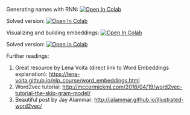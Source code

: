Generating names with RNN:
[![Open In Colab](https://colab.research.google.com/assets/colab-badge.svg)](https://colab.research.google.com/github/girafe-ai/ml-course/blob/24s_harbour_dlia/day01_word_embdeddings/seq2seq_rnn_practice.ipynb)

Solved version:
[![Open In Colab](https://colab.research.google.com/assets/colab-badge.svg)](https://colab.research.google.com/github/girafe-ai/ml-course/blob/24s_harbour_dlia/day01_word_embdeddings/seq2seq_rnn_practice_solved.ipynb)

Visualizing and building embeddings:
[![Open In Colab](https://colab.research.google.com/assets/colab-badge.svg)](https://colab.research.google.com/github/girafe-ai/ml-course/blob/24s_harbour_dlia/day01_word_embdeddings/practice_word_embeddings.ipynb)

Solved version:
[![Open In Colab](https://colab.research.google.com/assets/colab-badge.svg)](https://colab.research.google.com/github/girafe-ai/ml-course/blob/24s_harbour_dlia/day01_word_embdeddings/practice_word_embeddings_solved.ipynb)



Further readings:

1. Great resource by Lena Voita (direct link to Word Embeddings explanation):
   https://lena-voita.github.io/nlp_course/word_embeddings.html
2. Word2vec tutorial:
   http://mccormickml.com/2016/04/19/word2vec-tutorial-the-skip-gram-model/
3. Beautiful post by Jay Alammar:
   http://jalammar.github.io/illustrated-word2vec/
